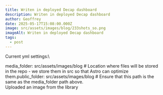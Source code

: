 ```yaml
---
title: Writen in deployed Decap dashboard
description: Writen in deployed Decap dashboard
author: Geoffrey
date: 2025-05-17T15:08:00.000Z
image: src/assets/images/blog/233shots_so.png
imageAlt: Writen in deployed Decap dashboard
tags:
  - post
---
```

Current yml settings:\

media_folder: src/assets/images/blog # Location where files will be stored in the repo - we store them in src so that Astro can optimize them.public_folder: src/assets/images/blog # Ensure that this path is the same as the media_folder path above.
\
Uploaded an image from the library
